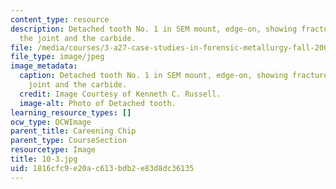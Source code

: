 ```yaml
---
content_type: resource
description: Detached tooth No. 1 in SEM mount, edge-on, showing fracture through
  the joint and the carbide.
file: /media/courses/3-a27-case-studies-in-forensic-metallurgy-fall-2007/1816cfc9e20ac613bdb2e83d8dc36135_10-3.jpg
file_type: image/jpeg
image_metadata:
  caption: Detached tooth No. 1 in SEM mount, edge-on, showing fracture through the
    joint and the carbide.
  credit: Image Courtesy of Kenneth C. Russell.
  image-alt: Photo of Detached tooth.
learning_resource_types: []
ocw_type: OCWImage
parent_title: Careening Chip
parent_type: CourseSection
resourcetype: Image
title: 10-3.jpg
uid: 1816cfc9-e20a-c613-bdb2-e83d8dc36135
---
```

